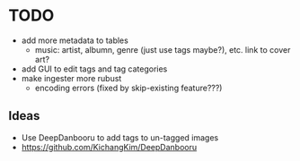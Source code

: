 # TODO
 - add more metadata to tables
   - music: artist, albumn, genre (just use tags maybe?), etc. link to cover art?
 - add GUI to edit tags and tag categories
 - make ingester more rubust
   - encoding errors (fixed by skip-existing feature???)

## Ideas
 - Use DeepDanbooru to add tags to un-tagged images
  - https://github.com/KichangKim/DeepDanbooru